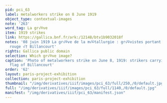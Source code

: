 ```yaml
---
pid: pci_63
label: metalworkers strike on 8 June 1919
object_type: contextual-images
note: '263'
word_tag: La gr√®ve
item: 1919 strikes
link: https://gallica.bnf.fr/ark:/12148/btv1b9032018f
notes: '08 juin 1919 La gr√®ve de la m√©tallurgie : gr√©vistes portant le drapeau
  rouge √† Billancourt'
rights: Gallica public domain
selection: Which gr√®ve image?
caption: 'Photo of metalworkers strike on June 8, 1919: strikers carrying the red
  flag of Billancourt'
order: '62'
layout: paris-project-exhibition
collection: paris-project-exhibition
thumbnail: "/img/derivatives/iiif/images/pci_63/full/250,/0/default.jpg"
full: "/img/derivatives/iiif/images/pci_63/full/1140,/0/default.jpg"
manifest: "/img/derivatives/iiif/pci_63/manifest.json"
---
```

